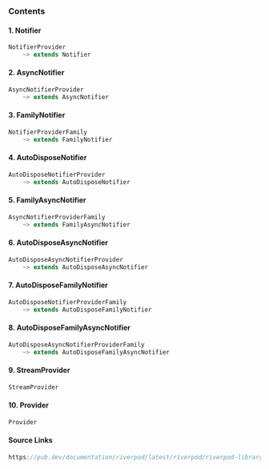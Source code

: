 ### Contents

#### 1. Notifier

```dart
NotifierProvider
    ~> extends Notifier
```

#### 2. AsyncNotifier

```dart
AsyncNotifierProvider
    ~> extends AsyncNotifier
```

#### 3. FamilyNotifier

```dart
NotifierProviderFamily
    ~> extends FamilyNotifier
```

#### 4. AutoDisposeNotifier

```dart
AutoDisposeNotifierProvider
    ~> extends AutoDisposeNotifier
```

#### 5. FamilyAsyncNotifier

```dart
AsyncNotifierProviderFamily
    ~> extends FamilyAsyncNotifier
```

#### 6. AutoDisposeAsyncNotifier

```dart
AutoDisposeAsyncNotifierProvider
    ~> extends AutoDisposeAsyncNotifier
```

#### 7. AutoDisposeFamilyNotifier

```dart
AutoDisposeNotifierProviderFamily
    ~> extends AutoDisposeFamilyNotifier
```

#### 8. AutoDisposeFamilyAsyncNotifier

```dart
AutoDisposeAsyncNotifierProviderFamily
    ~> extends AutoDisposeFamilyAsyncNotifier
```

#### 9. StreamProvider

```dart
StreamProvider
```

#### 10. Provider

```dart
Provider
```

#### Source Links

```dart
https://pub.dev/documentation/riverpod/latest/riverpod/riverpod-library.html
```

